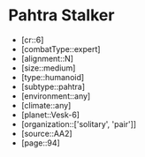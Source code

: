 
# Pahtra Stalker

- [cr::6]
- [combatType::expert]
- [alignment::N]
- [size::medium]
- [type::humanoid]
- [subtype::pahtra]
- [environment::any]
- [climate::any]
- [planet::Vesk-6]
- [organization::['solitary', 'pair']]
- [source::AA2]
- [page::94]
